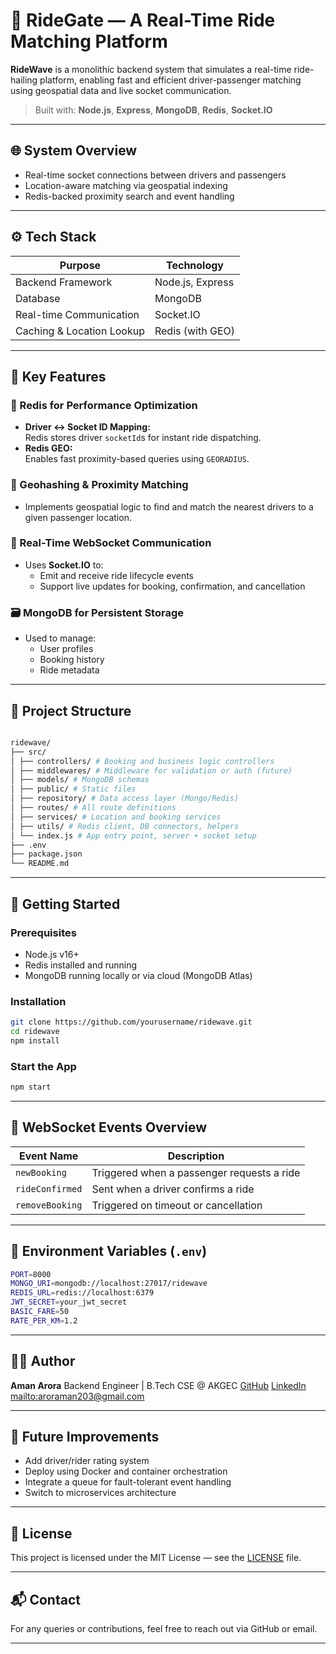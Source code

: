 # 🚗 RideGate — A Real-Time Ride Matching Platform

**RideWave** is a monolithic backend system that simulates a real-time ride-hailing platform, enabling fast and efficient driver-passenger matching using geospatial data and live socket communication.

> Built with: **Node.js**, **Express**, **MongoDB**, **Redis**, **Socket.IO**

---

## 🌐 System Overview

- Real-time socket connections between drivers and passengers
- Location-aware matching via geospatial indexing
- Redis-backed proximity search and event handling

---

## ⚙️ Tech Stack

| Purpose                   | Technology       |
| ------------------------- | ---------------- |
| Backend Framework         | Node.js, Express |
| Database                  | MongoDB          |
| Real-time Communication   | Socket.IO        |
| Caching & Location Lookup | Redis (with GEO) |

---

## 🧠 Key Features

### 🧩 Redis for Performance Optimization

- **Driver ↔ Socket ID Mapping:**  
  Redis stores driver `socketId`s for instant ride dispatching.
- **Redis GEO:**  
  Enables fast proximity-based queries using `GEORADIUS`.

### 📍 Geohashing & Proximity Matching

- Implements geospatial logic to find and match the nearest drivers to a given passenger location.

### 🔌 Real-Time WebSocket Communication

- Uses **Socket.IO** to:
  - Emit and receive ride lifecycle events
  - Support live updates for booking, confirmation, and cancellation

### 🗃️ MongoDB for Persistent Storage

- Used to manage:
  - User profiles
  - Booking history
  - Ride metadata

---

## 📁 Project Structure

```bash

ridewave/
├── src/
│ ├── controllers/ # Booking and business logic controllers
│ ├── middlewares/ # Middleware for validation or auth (future)
│ ├── models/ # MongoDB schemas
│ ├── public/ # Static files
│ ├── repository/ # Data access layer (Mongo/Redis)
│ ├── routes/ # All route definitions
│ ├── services/ # Location and booking services
│ ├── utils/ # Redis client, DB connectors, helpers
│ └── index.js # App entry point, server + socket setup
├── .env
├── package.json
└── README.md

```

---

## 🚀 Getting Started

### Prerequisites

- Node.js v16+
- Redis installed and running
- MongoDB running locally or via cloud (MongoDB Atlas)

### Installation

```bash
git clone https://github.com/yourusername/ridewave.git
cd ridewave
npm install
```

### Start the App

```bash
npm start
```

---

## 📡 WebSocket Events Overview

| Event Name      | Description                                |
| --------------- | ------------------------------------------ |
| `newBooking`    | Triggered when a passenger requests a ride |
| `rideConfirmed` | Sent when a driver confirms a ride         |
| `removeBooking` | Triggered on timeout or cancellation       |

---

## 📝 Environment Variables (`.env`)

```bash
PORT=8000
MONGO_URI=mongodb://localhost:27017/ridewave
REDIS_URL=redis://localhost:6379
JWT_SECRET=your_jwt_secret
BASIC_FARE=50
RATE_PER_KM=1.2
```

---

## 👨‍💻 Author

**Aman Arora**
Backend Engineer | B.Tech CSE @ AKGEC
[GitHub](https://github.com/phygma)
[LinkedIn](https://www.linkedin.com/in/aman-arora-38b6a2245/)
[mailto:aroraman203@gmail.com](mailto:aroraman203@gmail.com)

---

## 📌 Future Improvements

- Add driver/rider rating system
- Deploy using Docker and container orchestration
- Integrate a queue for fault-tolerant event handling
- Switch to microservices architecture

---

## 📝 License

This project is licensed under the MIT License — see the [LICENSE](LICENSE) file.

---

## 📬 Contact

For any queries or contributions, feel free to reach out via GitHub or email.

---
